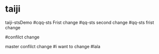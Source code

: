 # taiji
taiji-stsDemo
#cqq-sts Frist change
#qq-sts second change
#qq-sts frist change

#confilct change

master confilct change
#i want to change
#lala
